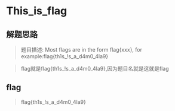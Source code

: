 # This_is_flag

## 解题思路

> 题目描述: Most flags are in the form flag{xxx}, for example:flag{th1s_!s_a_d4m0_4la9}

> flag就是flag{th1s_!s_a_d4m0_4la9},因为题目名就是这就是flag

## flag

> flag{th1s_!s_a_d4m0_4la9}